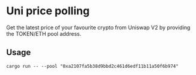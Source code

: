 # Uni price polling

Get the latest price of your favourite crypto from Uniswap V2 by providing the TOKEN/ETH pool address.

## Usage
```
cargo run -- --pool "0xa2107fa5b38d9bbd2c461d6edf11b11a50f6b974"
```
